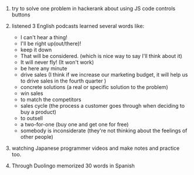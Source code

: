 1. try to solve one problem in hackerank about using JS code controls buttons
2. listened 3 English podcasts learned several words like:

   - I can't hear a thing!
   - I'll be right up(out/there)!
   - keep it down
   - That will be considered. (which is nice way to say I'll think about it)
   - It will never fly! (It won't work)
   - be here any minute
   - drive sales (I think if we increase our marketing budget, it will help us to drive sales in the fourth quarter )
   - concrete solutions (a real or specific solution to the problem)
   - win sales
   - to match the competitors
   - sales cycle (the process a customer goes through when deciding to buy a product)
   - to outsell
   - a two-for-one (buy one and get one for free)
   - somebody is inconsiderate (they're not thinking about the feelings of other people)

3. watching Japanese programmer videos and make notes and practice too.
4. Through Duolingo memorized 30 words in Spanish
